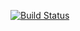 [![Build Status](https://travis-ci.org/cervantes1/Lab5.svg?branch=master)](https://travis-ci.org/cervantes1/Lab5)

